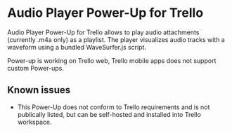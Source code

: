 # Audio Player Power-Up for Trello

Audio Player Power-Up for Trello allows to play audio attachments (currently .m4a only) as a playlist. The player visualizes audio tracks with a waveform using a bundled WaveSurfer.js script.

Power-up is working on Trello web, Trello mobile apps does not support custom Power-ups.

## Known issues

* This Power-Up does not conform to Trello requirements and is not publically listed, but can be self-hosted and installed into Trello workspace.
